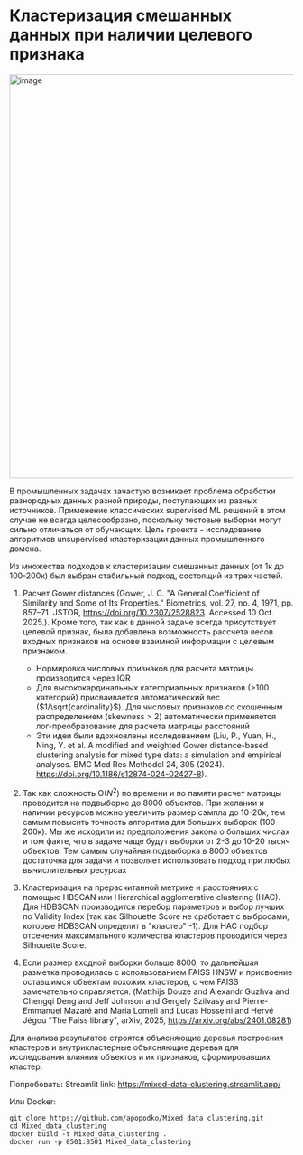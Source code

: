 # Кластеризация смешанных данных при наличии целевого признака
<img width="1667" height="715" alt="image" src="https://github.com/user-attachments/assets/e68ae1e4-54ec-42d1-855b-dd24ac0fb912" />

В промышленных задачах зачастую возникает проблема обработки разнородных данных разной природы, поступающих из разных источников. Применение классических supervised ML решений в этом случае не всегда целесообразно, поскольку тестовые выборки могут сильно отличаться от обучающих. Цель проекта - исследование алгоритмов unsupervised кластеризации данных промышленного домена.

Из множества подходов к кластеризации смешанных данных (от 1к до 100-200к) был выбран стабильный подход, состоящий из трех частей.
1. Расчет Gower distances (Gower, J. C. "A General Coefficient of Similarity and Some of Its Properties." Biometrics, vol. 27, no. 4, 1971, pp. 857–71. JSTOR, https://doi.org/10.2307/2528823. Accessed 10 Oct. 2025.). Кроме того, так как в данной задаче всегда присутствует целевой признак, была добавлена возможность рассчета весов входных признаков на основе взаимной информации с целевым признаком.
    - Нормировка числовых признаков для расчета матрицы производится через IQR
    - Для высококардинальных категориальных признаков (>100 категорий) присваивается автоматический вес ($1/\sqrt{cardinality}$). Для числовых признаков со скошенным распределением (skewness > 2) автоматически применяется лог-преобразование для расчета матрицы расстояний
    - Эти идеи были вдохновлены исследованием (Liu, P., Yuan, H., Ning, Y. et al. A modified and weighted Gower distance-based clustering analysis for mixed type data: a simulation and empirical analyses. BMC Med Res Methodol 24, 305 (2024). https://doi.org/10.1186/s12874-024-02427-8).

2. Так как сложность O($N^2$) по времени и по памяти расчет матрицы проводится на подвыборке до 8000 объектов. При желании и наличии ресурсов можно увеличить размер сэмпла до 10-20к, тем самым повысить точность алгоритма для больших выборок (100-200к). Мы же исходили из предположения закона о больших числах и том факте, что в задаче чаще будут выборки от 2-3 до 10-20 тысяч объектов. Тем самым случайная подвыборка в 8000 объектов достаточна для задачи и позволяет использовать подход при любых вычислительных ресурсах

3. Кластеризация на прерасчитанной метрике и расстояниях с помощью HBSCAN или Hierarchical agglomerative clustering (HAC). Для HDBSCAN производится перебор параметров и выбор лучших по Validity Index (так как Silhouette Score не сработает с выбросами, которые HDBSCAN определит в "кластер" -1). Для HAC подбор отсечения максимального количества кластеров проводится через Silhouette Score.

4. Если размер входной выборки больше 8000, то дальнейшая разметка проводилась с использованием FAISS HNSW и присвоение оставшимся объектам похожих кластеров, с чем FAISS замечательно справляется. (Matthijs Douze and Alexandr Guzhva and Chengqi Deng and Jeff Johnson and Gergely Szilvasy and Pierre-Emmanuel Mazaré and Maria Lomeli and Lucas Hosseini and Hervé Jégou "The Faiss library", arXiv, 2025, https://arxiv.org/abs/2401.08281)


Для анализа результатов строятся объясняющие деревья построения кластеров и внутрикластерные объясняющие деревья для исследования влияния объектов и их признаков, сформировавших кластер.

Попробовать:
Streamlit link: https://mixed-data-clustering.streamlit.app/

Или Docker:
```
git clone https://github.com/apopodko/Mixed_data_clustering.git
cd Mixed_data_clustering
docker build -t Mixed_data_clustering .
docker run -p 8501:8501 Mixed_data_clustering
```
